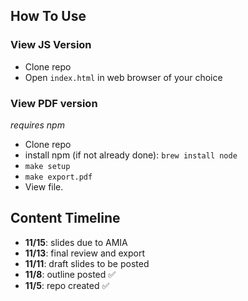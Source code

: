 ## How To Use

### View JS Version
* Clone repo
* Open `index.html` in web browser of your choice

### View PDF version
_requires npm_
* Clone repo
* install npm (if not already done): `brew install node`
* `make setup`
* `make export.pdf`
* View file.

## Content Timeline
* **11/15**: slides due to AMIA
* **11/13**: final review and export
* **11/11**: draft slides to be posted
* **11/8**: outline posted ✅
* **11/5**: repo created ✅
